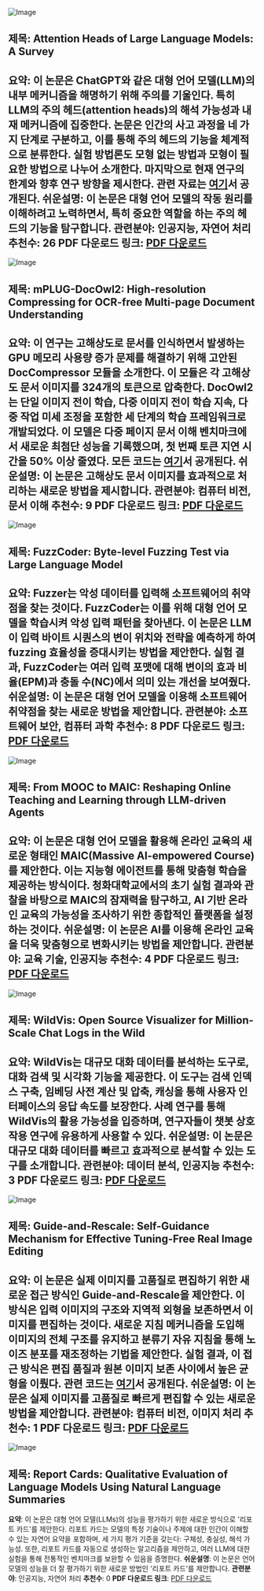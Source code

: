 ![Image](https://cdn-thumbnails.huggingface.co/social-thumbnails/papers/2409.03752.png)

## 제목: Attention Heads of Large Language Models: A Survey
**요약**: 이 논문은 ChatGPT와 같은 대형 언어 모델(LLM)의 내부 메커니즘을 해명하기 위해 주의를 기울인다. 특히 LLM의 주의 헤드(attention heads)의 해석 가능성과 내재 메커니즘에 집중한다. 논문은 인간의 사고 과정을 네 가지 단계로 구분하고, 이를 통해 주의 헤드의 기능을 체계적으로 분류한다. 실험 방법론도 모형 없는 방법과 모형이 필요한 방법으로 나누어 소개한다. 마지막으로 현재 연구의 한계와 향후 연구 방향을 제시한다. 관련 자료는 [여기](https://github.com/IAAR-Shanghai/Awesome-Attention-Heads)서 공개된다.
**쉬운설명**: 이 논문은 대형 언어 모델의 작동 원리를 이해하려고 노력하면서, 특히 중요한 역할을 하는 주의 헤드의 기능을 탐구합니다.
**관련분야**: 인공지능, 자연어 처리
**추천수**: 26
**PDF 다운로드 링크**: [PDF 다운로드](https://arxiv.org/pdf/2409.03752)
---

![Image](https://cdn-thumbnails.huggingface.co/social-thumbnails/papers/2409.03420.png)

## 제목: mPLUG-DocOwl2: High-resolution Compressing for OCR-free Multi-page Document Understanding
**요약**: 이 연구는 고해상도로 문서를 인식하면서 발생하는 GPU 메모리 사용량 증가 문제를 해결하기 위해 고안된 DocCompressor 모듈을 소개한다. 이 모듈은 각 고해상도 문서 이미지를 324개의 토큰으로 압축한다. DocOwl2는 단일 이미지 전이 학습, 다중 이미지 전이 학습 지속, 다중 작업 미세 조정을 포함한 세 단계의 학습 프레임워크로 개발되었다. 이 모델은 다중 페이지 문서 이해 벤치마크에서 새로운 최첨단 성능을 기록했으며, 첫 번째 토큰 지연 시간을 50% 이상 줄였다. 모든 코드는 [여기](https://github.com/X-PLUG/mPLUG-DocOwl/tree/main/DocOwl2)서 공개된다.
**쉬운설명**: 이 논문은 고해상도 문서 이미지를 효과적으로 처리하는 새로운 방법을 제시합니다.
**관련분야**: 컴퓨터 비전, 문서 이해
**추천수**: 9
**PDF 다운로드 링크**: [PDF 다운로드](https://arxiv.org/pdf/2409.03420)
---

![Image](https://cdn-thumbnails.huggingface.co/social-thumbnails/papers/2409.01944.png)

## 제목: FuzzCoder: Byte-level Fuzzing Test via Large Language Model
**요약**: Fuzzer는 악성 데이터를 입력해 소프트웨어의 취약점을 찾는 것이다. FuzzCoder는 이를 위해 대형 언어 모델을 학습시켜 악성 입력 패턴을 찾아낸다. 이 논문은 LLM이 입력 바이트 시퀀스의 변이 위치와 전략을 예측하게 하여 fuzzing 효율성을 증대시키는 방법을 제안한다. 실험 결과, FuzzCoder는 여러 입력 포맷에 대해 변이의 효과 비율(EPM)과 충돌 수(NC)에서 의미 있는 개선을 보여줬다.
**쉬운설명**: 이 논문은 대형 언어 모델을 이용해 소프트웨어 취약점을 찾는 새로운 방법을 제안합니다.
**관련분야**: 소프트웨어 보안, 컴퓨터 과학
**추천수**: 8
**PDF 다운로드 링크**: [PDF 다운로드](https://arxiv.org/pdf/2409.01944)
---

![Image](https://cdn-thumbnails.huggingface.co/social-thumbnails/papers/2409.03512.png)

## 제목: From MOOC to MAIC: Reshaping Online Teaching and Learning through LLM-driven Agents
**요약**: 이 논문은 대형 언어 모델을 활용해 온라인 교육의 새로운 형태인 MAIC(Massive AI-empowered Course)를 제안한다. 이는 지능형 에이전트를 통해 맞춤형 학습을 제공하는 방식이다. 청화대학교에서의 초기 실험 결과와 관찰을 바탕으로 MAIC의 잠재력을 탐구하고, AI 기반 온라인 교육의 가능성을 조사하기 위한 종합적인 플랫폼을 설정하는 것이다.
**쉬운설명**: 이 논문은 AI를 이용해 온라인 교육을 더욱 맞춤형으로 변화시키는 방법을 제안합니다.
**관련분야**: 교육 기술, 인공지능
**추천수**: 4
**PDF 다운로드 링크**: [PDF 다운로드](https://arxiv.org/pdf/2409.03512)
---

![Image](https://cdn-thumbnails.huggingface.co/social-thumbnails/papers/2409.03753.png)

## 제목: WildVis: Open Source Visualizer for Million-Scale Chat Logs in the Wild
**요약**: WildVis는 대규모 대화 데이터를 분석하는 도구로, 대화 검색 및 시각화 기능을 제공한다. 이 도구는 검색 인덱스 구축, 임베딩 사전 계산 및 압축, 캐싱을 통해 사용자 인터페이스의 응답 속도를 보장한다. 사례 연구를 통해 WildVis의 활용 가능성을 입증하며, 연구자들이 챗봇 상호작용 연구에 유용하게 사용할 수 있다.
**쉬운설명**: 이 논문은 대규모 대화 데이터를 빠르고 효과적으로 분석할 수 있는 도구를 소개합니다.
**관련분야**: 데이터 분석, 인공지능
**추천수**: 3
**PDF 다운로드 링크**: [PDF 다운로드](https://arxiv.org/pdf/2409.03753)
---

![Image](https://cdn-thumbnails.huggingface.co/social-thumbnails/papers/2409.01322.png)

## 제목: Guide-and-Rescale: Self-Guidance Mechanism for Effective Tuning-Free Real Image Editing
**요약**: 이 논문은 실제 이미지를 고품질로 편집하기 위한 새로운 접근 방식인 Guide-and-Rescale을 제안한다. 이 방식은 입력 이미지의 구조와 지역적 외형을 보존하면서 이미지를 편집하는 것이다. 새로운 지침 메커니즘을 도입해 이미지의 전체 구조를 유지하고 분류기 자유 지침을 통해 노이즈 분포를 재조정하는 기법을 제안한다. 실험 결과, 이 접근 방식은 편집 품질과 원본 이미지 보존 사이에서 높은 균형을 이뤘다. 관련 코드는 [여기](https://github.com/FusionBrainLab/Guide-and-Rescale)서 공개된다.
**쉬운설명**: 이 논문은 실제 이미지를 고품질로 빠르게 편집할 수 있는 새로운 방법을 제안합니다.
**관련분야**: 컴퓨터 비전, 이미지 처리
**추천수**: 1
**PDF 다운로드 링크**: [PDF 다운로드](https://arxiv.org/pdf/2409.01322)
---

![Image](https://cdn-thumbnails.huggingface.co/social-thumbnails/papers/2409.00844.png)

## 제목: Report Cards: Qualitative Evaluation of Language Models Using Natural Language Summaries
**요약**: 이 논문은 대형 언어 모델(LLMs)의 성능을 평가하기 위한 새로운 방식으로 '리포트 카드'를 제안한다. 리포트 카드는 모델의 특정 기술이나 주제에 대한 인간이 이해할 수 있는 자연어 요약을 포함하며, 세 가지 평가 기준을 갖는다: 구체성, 충실성, 해석 가능성. 또한, 리포트 카드를 자동으로 생성하는 알고리즘을 제안하고, 여러 LLM에 대한 실험을 통해 전통적인 벤치마크를 보완할 수 있음을 증명한다.
**쉬운설명**: 이 논문은 언어 모델의 성능을 더 잘 평가하기 위한 새로운 방법인 '리포트 카드'를 제안합니다.
**관련분야**: 인공지능, 자연어 처리
**추천수**: 0
**PDF 다운로드 링크**: [PDF 다운로드](https://arxiv.org/pdf/2409.00844)
